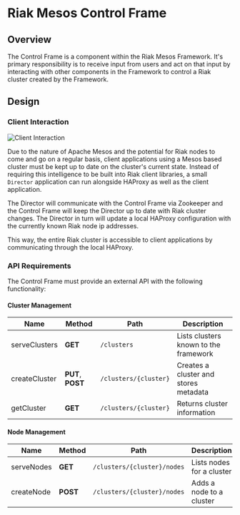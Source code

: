 # Riak Mesos Control Frame

## Overview

The Control Frame is a component within the Riak Mesos Framework. It's primary
responsibility is to receive input from users and act on that input by
interacting with other components in the Framework to control a Riak cluster
created by the Framework.

## Design

### Client Interaction

![Client Interaction](https://raw.githubusercontent.com/basho-labs/riak-mesos/master/docs/RiakMesosControlFrame.png)

Due to the nature of Apache Mesos and the potential for Riak nodes to come and
go on a regular basis, client applications using a Mesos based cluster must
be kept up to date on the cluster's current state. Instead of requiring this
intelligence to be built into Riak client libraries, a small `Director`
application can run alongside HAProxy as well as the client application.

The Director will communicate with the Control Frame via Zookeeper and the
Control Frame will keep the Director up to date with Riak cluster changes. The
Director in turn will update a local HAProxy configuration with the currently
known Riak node ip addresses.

This way, the entire Riak cluster is accessible to client applications by
communicating through the local HAProxy.

### API Requirements

The Control Frame must provide an external API with the following functionality:

#### Cluster Management

Name | Method | Path | Description
--- | --- | --- | ---
serveClusters | **GET** | `/clusters` | Lists clusters known to the framework
createCluster | **PUT**, **POST** | `/clusters/{cluster}` | Creates a cluster and stores metadata
getCluster | **GET** | `/clusters/{cluster}` | Returns cluster information

#### Node Management

Name | Method | Path | Description
--- | --- | --- | ---
serveNodes | **GET** | `/clusters/{cluster}/nodes` | Lists nodes for a cluster
createNode | **POST** | `/clusters/{cluster}/nodes` | Adds a node to a cluster
